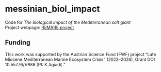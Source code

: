 # messinian_biol_impact

Code for _The biological impact of the Mediterranean salt giant_  
Project webpage: [REMARE project](https://sites.google.com/view/kagiadi/projects/remare)

## Funding

This work was supported by the Austrian Science Fund (FWF) project “Late Miocene Mediterranean Marine Ecosystem Crisis” (2022–2026), Grant DOI 10.55776/V986 (PI: K.Agiadi)."  
